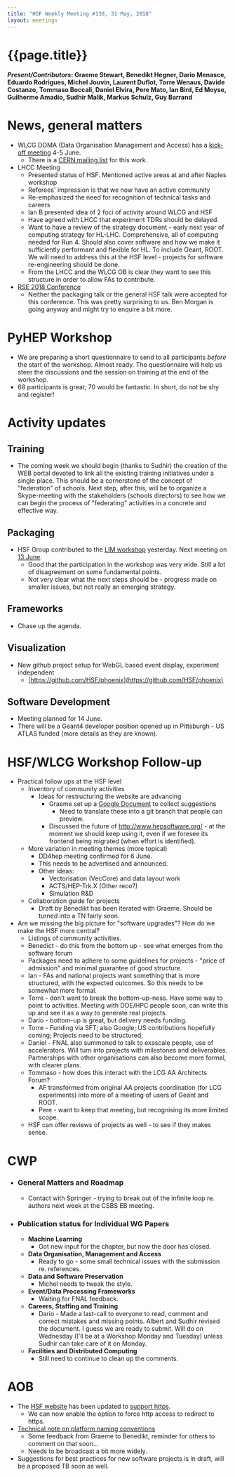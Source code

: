 ```yaml
---
title: "HSF Weekly Meeting #138, 31 May, 2018"
layout: meetings
---
```


# {{page.title}}

#### *Present/Contributors*: Graeme Stewart, Benedikt Hegner, Dario Menasce, Eduardo Rodrigues, Michel Jouvin, Laurent Duflot, Torre Wenaus, Davide Costanzo, Tommaso Boccali, Daniel Elvira, Pere Mato, Ian Bird, Ed Moyse, Guilherme Amadio, Sudhir Malik, Markus Schulz, Guy Barrand

News, general matters
=====================
-   WLCG DOMA (Data Organisation Management and Access) has a [kick-off
    meeting](https://indico.cern.ch/event/729930/) 4-5
    June.
    -   There is a [CERN mailing
        list](https://e-groups.cern.ch/e-groups/EgroupsSubscription.do?egroupName=wlcg-doma)
        for this work.
-   LHCC Meeting
    -   Presented status of HSF. Mentioned active areas at and after
        Naples workshop
    -   Referees' impression is that we now have an active community
    -   Re-emphasized the need for recognition of technical tasks and
        careers
    -   Ian B presented idea of 2 foci of activity around WLCG and HSF
    -   Have agreed with LHCC that experiment TDRs should be delayed.
    -   Want to have a review of the strategy document - early next year
        of computing strategy for HL-LHC. Comprehensive, all of
        computing needed for Run 4. Should also cover software and how
        we make it sufficiently performant and flexible for HL. To
        include Geant, ROOT. We will need to address this at the HSF
        level - projects for software re-engineering should be done.
    -   From the LHCC and the WLCG OB is clear they want to see this structure in
        order to allow FAs to contribute.
-   [RSE 2018 Conference](http://rse.ac.uk/conf2018/)
    -   Neither the packaging talk or the general HSF talk were accepted
        for this conference. This was pretty surprising to us. Ben
        Morgan is going anyway and might try to enquire a bit more.

PyHEP Workshop
==============
-   We are preparing a short questionnaire to send to all participants
    *before* the start of the workshop. Almost ready. The
    questionnaire will help us steer the discussions and the session
    on training at the end of the workshop.
-   68 participants is great; 70 would be fantastic. In short, do not be
    shy and register!

Activity updates
================

Training
--------
-   The coming week we should begin (thanks to Sudhir) the creation of
    the WEB portal devoted to link all the existing training
    initiatives under a single place. This should be a cornerstone of
    the concept of "federation" of schools. Next step, after this,
    will be to organize a Skype-meeting with the stakeholders (schools
    directors) to see how we can begin the process of "federating"
    activities in a concrete and effective way.
    
Packaging
---------
-   HSF Group contributed to the [LIM
    workshop](https://indico.cern.ch/event/720948/)
    yesterday. Next meeting on [13
    June](https://indico.cern.ch/event/730538/).
    -   Good that the participation in the workshop was very wide. Still
        a lot of disagreement on some fundamental points.
    -   Not very clear what the next steps should be - progress made 
        on smaller issues, but not really an emerging
        strategy.
    
Frameworks
----------
-   Chase up the agenda.

Visualization
-------------
-   New github project setup for WebGL based event display, experiment independent
    -   [https://github.com/HSF/phoenix](https://github.com/HSF/phoenix)
    
Software Development
--------------------
-   Meeting planned for 14 June.
-   There will be a Geant4 developer position opened up in Pittsburgh -
    US ATLAS funded (more details as they are known).

HSF/WLCG Workshop Follow-up
===========================
-   Practical follow ups at the HSF level
    -   Inventory of community activities
        -   Ideas for restructuring the website are advancing
            -   Graeme set up a [Google
                Document](https://docs.google.com/document/d/1t8x8Ua9E__vp_9i3KwLGrgk8QDAIGL4-ZPsqvPOUCQY/edit?usp=sharing)
                to collect suggestions
                -   Need to translate these into a git branch that
                    people can preview.
            -   Discussed the future of
                http://www.hepsoftware.org/ -
                at the moment we should keep using it, even if we
                foresee its frontend being migrated (when effort is
                identified).
    -   More variation in meeting themes (more topical)
        -   DD4hep meeting confirmed for 6 June.
        -   This needs to be advertised and announced.
        -   Other ideas:
            -   Vectorisation (VecCore) and data layout work
            -   ACTS/HEP-Trk.X (Other reco?)
            -   Simulation R&D
    -   Collaboration guide for projects
        -   Draft by Benedikt has been iterated with Graeme. Should be
            turned into a TN fairly soon.
-   Are we missing the big picture for "software upgrades"? How do we make the HSF more central?
    -   Listings of community activities.
    -   Benedict - do this from the bottom up - see what emerges
        from the software forum
    -   Packages need to adhere to some guidelines for projects -
        "price of admission" and minimal guarantee of good structure.
    -   Ian - FAs and national projects want something that is more
        structured, with the expected outcomes. So this needs to
        be somewhat more formal.
    -   Torre - don't want to break the bottom-up-ness. Have some
        way to point to activities. Meeting with DOE/HPC people
        soon, can write this up and see it as a way to generate
        real projects.
    -   Dario - bottom-up is great, but delivery needs funding.
    -   Torre - Funding via SFT; also Google; US contributions
        hopefully coming; Projects need to be structured;
    -   Daniel - FNAL also summoned to talk to exascale people, use
        of accelerators. Will turn into projects with milestones
        and deliverables. Partnerships with other organisations
        can also become more formal, with clearer plans.
    -   Tommaso - how does this interact with the LCG AA Architects
        Forum?
        -   AF transformed from original AA projects coordination
            (for LCG experiments) into more of a meeting of users
            of Geant and ROOT.
        -   Pere - want to keep that meeting, but recognising its
            more limited scope.
    -   HSF can offer reviews of projects as well - to see if they
        makes sense.

CWP
===
-   ### General Matters and Roadmap
    -   Contact with Springer - trying to break out of the infinite loop
        re. authors next week at the CSBS EB meeting.
-   ### Publication status for Individual WG Papers
    -   **Machine Learning**
        -   Got new input for the chapter, but now the door has closed.
    -   **Data Organisation, Management and Access**
        -   Ready to go - some small technical issues with the
            submission re. references.
    -   **Data and Software Preservation**
        -   Michel needs to tweak the style.
    -   **Event/Data Processing Frameworks**
        -   Waiting for FNAL feedback.
    -   **Careers, Staffing and Training**
        -   Dario - Made a last-call to everyone to read, comment and correct
            mistakes and missing points. Albert and Sudhir revised the
            document. I guess we are ready to submit. Will do on
            Wednesday (I'll be at a Workshop Monday and Tuesday)
            unless Sudhir can take care of it on Monday.
    -   **Facilities and Distributed Computing**
        -   Still need to continue to clean up the comments.

AOB
===
-   The [HSF website](https://hepsoftwarefoundation.org/)
    has been updated to [support
    https](https://github.com/HSF/hsf.github.io/issues/351).
    -   We can now enable the option to force http access to redirect to
        https.
-   [Technical note on platform naming
    conventions](https://github.com/HSF/documents/tree/e7a182028f610dbdbf7038897bba6898f389cca5/HSF-TN/draft-2015-NAM)
    -   Some feedback from Graeme to Benedikt, reminder for others to
        comment on that soon...
    -   Needs to be broadcast a bit more widely.
-   Suggestions for best practices for new software projects is in
    draft, will be a proposed TB soon as well.
